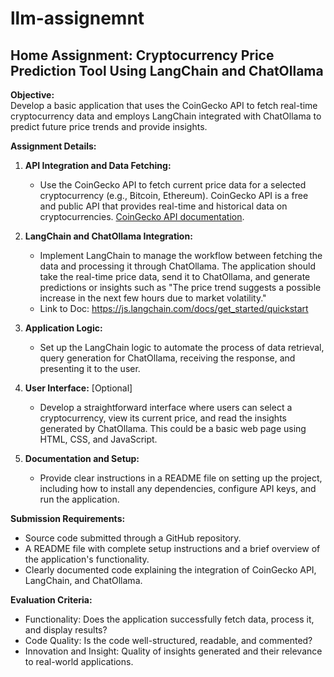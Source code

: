 # llm-assignemnt

## Home Assignment: Cryptocurrency Price Prediction Tool Using LangChain and ChatOllama

**Objective:**  
Develop a basic application that uses the CoinGecko API to fetch real-time cryptocurrency data and employs LangChain integrated with ChatOllama to predict future price trends and provide insights.

**Assignment Details:**

1. **API Integration and Data Fetching:**
   - Use the CoinGecko API to fetch current price data for a selected cryptocurrency (e.g., Bitcoin, Ethereum). CoinGecko API is a free and public API that provides real-time and historical data on cryptocurrencies. [CoinGecko API documentation](https://www.coingecko.com/en/api/documentation).

2. **LangChain and ChatOllama Integration:**
   - Implement LangChain to manage the workflow between fetching the data and processing it through ChatOllama. The application should take the real-time price data, send it to ChatOllama, and generate predictions or insights such as "The price trend suggests a possible increase in the next few hours due to market volatility."
   - Link to Doc: https://js.langchain.com/docs/get_started/quickstart

3. **Application Logic:**
   - Set up the LangChain logic to automate the process of data retrieval, query generation for ChatOllama, receiving the response, and presenting it to the user.

4. **User Interface:** [Optional]
   - Develop a straightforward interface where users can select a cryptocurrency, view its current price, and read the insights generated by ChatOllama. This could be a basic web page using HTML, CSS, and JavaScript.
  
5. **Documentation and Setup:**
   - Provide clear instructions in a README file on setting up the project, including how to install any dependencies, configure API keys, and run the application.

**Submission Requirements:**
- Source code submitted through a GitHub repository.
- A README file with complete setup instructions and a brief overview of the application's functionality.
- Clearly documented code explaining the integration of CoinGecko API, LangChain, and ChatOllama.

**Evaluation Criteria:**
- Functionality: Does the application successfully fetch data, process it, and display results?
- Code Quality: Is the code well-structured, readable, and commented?
- Innovation and Insight: Quality of insights generated and their relevance to real-world applications.
